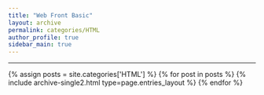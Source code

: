 ```yaml
---
title: "Web Front Basic"
layout: archive
permalink: categories/HTML
author_profile: true
sidebar_main: true
---
```


<!-- 공백이 포함되어 있는 카테고리 이름의 경우 site.categories['a b c'] 이런식으로! -->

***

{% assign posts = site.categories['HTML'] %}
{% for post in posts %} {% include archive-single2.html type=page.entries_layout %} {% endfor %}